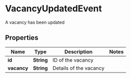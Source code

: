 

# VacancyUpdatedEvent

A vacancy has been updated
## Properties

Name | Type | Description | Notes
------------ | ------------- | ------------- | -------------
**id** | **String** | ID of the vacancy | 
**vacancy** | **String** | Details of the vacancy | 



